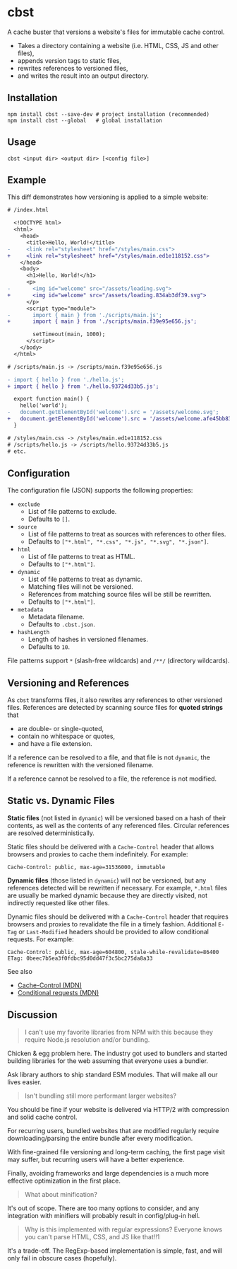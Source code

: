 # cbst

A cache buster that versions a website's files for immutable cache control.

- Takes a directory containing a website (i.e. HTML, CSS, JS and other files),
- appends version tags to static files,
- rewrites references to versioned files,
- and writes the result into an output directory.

## Installation

```
npm install cbst --save-dev # project installation (recommended)
npm install cbst --global   # global installation
```

## Usage

```
cbst <input dir> <output dir> [<config file>]
```

## Example

This diff demonstrates how versioning is applied to a simple website:

```diff
# /index.html

  <!DOCTYPE html>
  <html>
    <head>
      <title>Hello, World!</title>
-     <link rel="stylesheet" href="/styles/main.css">
+     <link rel="stylesheet" href="/styles/main.ed1e118152.css">
    </head>
    <body>
      <h1>Hello, World!</h1>
      <p>
-       <img id="welcome" src="/assets/loading.svg">
+       <img id="welcome" src="/assets/loading.834ab3df39.svg">
      </p>
      <script type="module">
-       import { main } from './scripts/main.js';
+       import { main } from './scripts/main.f39e95e656.js';

        setTimeout(main, 1000);
      </script>
    </body>
  </html>

# /scripts/main.js -> /scripts/main.f39e95e656.js

- import { hello } from './hello.js';
+ import { hello } from './hello.93724d33b5.js';

  export function main() {
    hello('world');
-   document.getElementById('welcome').src = '/assets/welcome.svg';
+   document.getElementById('welcome').src = '/assets/welcome.afe45bb832.svg';
  }

# /styles/main.css -> /styles/main.ed1e118152.css
# /scripts/hello.js -> /scripts/hello.93724d33b5.js
# etc.
```

## Configuration

The configuration file (JSON) supports the following properties:

- `exclude`
  - List of file patterns to exclude.
  - Defaults to `[]`.
- `source`
  - List of file patterns to treat as sources with references to other files.
  - Defaults to `["*.html", "*.css", "*.js", "*.svg", "*.json"]`.
- `html`
  - List of file patterns to treat as HTML.
  - Defaults to `["*.html"]`.
- `dynamic`
  - List of file patterns to treat as dynamic.
  - Matching files will not be versioned.
  - References from matching source files will be still be rewritten.
  - Defaults to `["*.html"]`.
- `metadata`
  - Metadata filename.
  - Defaults to `.cbst.json`.
- `hashLength`
  - Length of hashes in versioned filenames.
  - Defaults to `10`.

File patterns support `*` (slash-free wildcards) and `/**/` (directory wildcards).

## Versioning and References

As `cbst` transforms files, it also rewrites any references to other versioned files.
References are detected by scanning source files for **quoted strings** that

- are double- or single-quoted,
- contain no whitespace or quotes,
- and have a file extension.

If a reference can be resolved to a file, and that file is not `dynamic`,
the reference is rewritten with the versioned filename.

If a reference cannot be resolved to a file, the reference is not modified.

## Static vs. Dynamic Files

**Static files** (not listed in `dynamic`) will be versioned based on a hash
of their contents, as well as the contents of any referenced files.
Circular references are resolved deterministically.

Static files should be delivered with a `Cache-Control` header that allows
browsers and proxies to cache them indefinitely. For example:

```
Cache-Control: public, max-age=31536000, immutable
```

**Dynamic files** (those listed in `dynamic`) will not be versioned, but any
references detected will be rewritten if necessary. For example,
`*.html` files are usually be marked dynamic because they are directly
visited, not indirectly requested like other files.

Dynamic files should be delivered with a `Cache-Control` header that
requires browsers and proxies to revalidate the file in a timely fashion.
Additional `E-Tag` or `Last-Modified` headers should be provided to
allow conditional requests. For example:

```
Cache-Control: public, max-age=604800, stale-while-revalidate=86400
ETag: 0beec7b5ea3f0fdbc95d0dd47f3c5bc275da8a33
```

See also

- [Cache-Control (MDN)](https://developer.mozilla.org/en-US/docs/Web/HTTP/Headers/Cache-Control)
- [Conditional requests (MDN)](https://developer.mozilla.org/en-US/docs/Web/HTTP/Conditional_requests)

## Discussion

> I can't use my favorite libraries from NPM with this because they require Node.js resolution and/or bundling.

Chicken & egg problem here.
The industry got used to bundlers and started building libraries for the web
assuming that everyone uses a bundler.

Ask library authors to ship standard ESM modules.
That will make all our lives easier.

> Isn't bundling still more performant larger websites?

You should be fine if your website is delivered via HTTP/2 with compression and
solid cache control.

For recurring users, bundled websites that are modified regularly require
downloading/parsing the entire bundle after every modification.

With fine-grained file versioning and long-term caching,
the first page visit may suffer,
but recurring users will have a better experience.

Finally, avoiding frameworks and large dependencies is a much more effective
optimization in the first place.

> What about minification?

It's out of scope.
There are too many options to consider,
and any integration with minifiers will probably result in config/plug-in hell.

> Why is this implemented with regular expressions? Everyone knows you can't parse HTML, CSS, and JS like that!!1

It's a trade-off.
The RegExp-based implementation is simple, fast,
and will only fail in obscure cases (hopefully).
